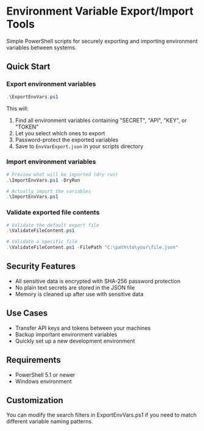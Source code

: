 # Environment Variable Export/Import Tools

Simple PowerShell scripts for securely exporting and importing environment variables between systems.

## Quick Start

### Export environment variables

```powershell
.\ExportEnvVars.ps1
```

This will:

1. Find all environment variables containing "SECRET", "API", "KEY", or "TOKEN"
2. Let you select which ones to export
3. Password-protect the exported variables
4. Save to `EnvVarExport.json` in your scripts directory

### Import environment variables

```powershell
# Preview what will be imported (dry run)
.\ImportEnvVars.ps1 -DryRun

# Actually import the variables
.\ImportEnvVars.ps1
```

### Validate exported file contents

```powershell
# Validate the default export file
.\ValidateFileContent.ps1

# Validate a specific file
.\ValidateFileContent.ps1 -FilePath "C:\path\to\your\file.json"
```

## Security Features

- All sensitive data is encrypted with SHA-256 password protection
- No plain text secrets are stored in the JSON file
- Memory is cleaned up after use with sensitive data

## Use Cases

- Transfer API keys and tokens between your machines
- Backup important environment variables
- Quickly set up a new development environment

## Requirements

- PowerShell 5.1 or newer
- Windows environment

## Customization

You can modify the search filters in ExportEnvVars.ps1 if you need to match different variable naming patterns.
